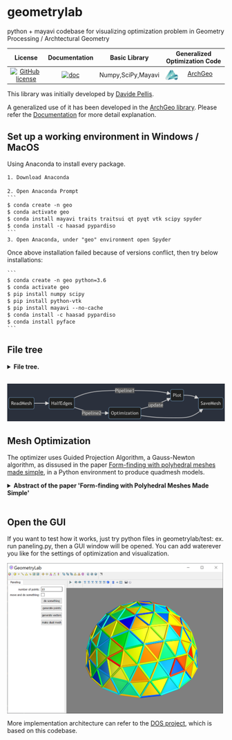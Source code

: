 # geometrylab
python + mayavi codebase for visualizing optimization problem in Geometry Processing / Archtectural Geometry


| **License** | **Documentation** | Basic Library | Generalized Optimization Code |
|:-:|:-:|:-:|:-:|
| [![GitHub license](https://img.shields.io/github/license/alshedivat/al-folio?color=blue)](https://tlo.mit.edu/researchers-mit-community/protect/software-open-source-protection)|   [![doc](https://img.shields.io/badge/doc-readthedocs-blueviolet)](https://www.huiwang.me/mkdocs-archgeo/) | Numpy,SciPy,Mayavi | [ArchGeo](https://github.com/WWmore/DOS) <img src="test/AG.png" align="left" width="30"> |


This library was initially developed by [Davide Pellis](https://scholar.google.com/citations?user=JnocFM4AAAAJ&hl=en).
<!-- <img src="test/AG.png" align="right" width="40"> -->
A generalized use of it has been developed in the [ArchGeo library](https://github.com/WWmore/DOS).
Please refer the [Documentation](https://www.huiwang.me/mkdocs-archgeo/) for more detail explanation.



## Set up a working environment in Windows / MacOS

Using Anaconda to install every package.

    1. Download Anaconda

    2. Open Anaconda Prompt
    ```
    $ conda create -n geo 
    $ conda activate geo
    $ conda install mayavi traits traitsui qt pyqt vtk scipy spyder 
    $ conda install -c haasad pypardiso
    ```
    3. Open Anaconda, under "geo" environment open Spyder

Once above installation failed because of versions conflict, then try below installations:

    ```
    $ conda create -n geo python=3.6
    $ conda activate geo
    $ pip install numpy scipy
    $ pip install python-vtk
    $ pip install mayavi --no-cache
    $ conda install -c haasad pypardiso
    $ conda install pyface
    ```

## File tree

<details>
<summary><span style="font-weight: bold;">File tree.</span></summary>

  ![File](test/tree.png)
</details>
<br>

![File](test/frame.png)

## Mesh Optimization
The optimizer uses Guided Projection Algorithm, a Gauss-Newton algorithm, as dissused in the paper [Form-finding with polyhedral meshes made simple](https://doi.org/10.1145/2601097.2601213), in a Python environment to produce quadmesh models.

<details>
<summary><span style="font-weight: bold;">Abstract of the paper 'Form-finding with Polyhedral Meshes Made Simple'</span></summary>

  We solve the form-finding problem for polyhedral meshes in a way which combines form, function and fabrication; taking care of user-specified constraints like boundary interpolation, planarity of faces, statics, panel size and shape, enclosed volume, and last, but not least, cost. Our main application is the interactive modeling of meshes for architectural and industrial design. Our approach can be described as guided exploration of the constraint space whose algebraic structure is simplified by introducing auxiliary variables and ensuring that constraints are at most quadratic. Computationally, we perform a projection onto the constraint space which is biased towards low values of an energy which expresses desirable "soft" properties like fairness. We have created a tool which elegantly handles difficult tasks, such as taking boundary-alignment of polyhedral meshes into account, planarization, fairing under planarity side conditions, handling hybrid meshes, and extending the treatment of static equilibrium to shapes which possess overhanging parts.

</details>
<br>


## Open the GUI 

If you want to test how it works, just try python files in geometrylab/test: ex. run paneling.py, then a GUI window will be opened.
You can add waterever you like for the settings of optimization and visualization.

<img src="test/GUI.png" align="center" width="500">

More implementation architecture can refer to the [DOS project](https://github.com/WWmore/DOS), which is based on this codebase.

